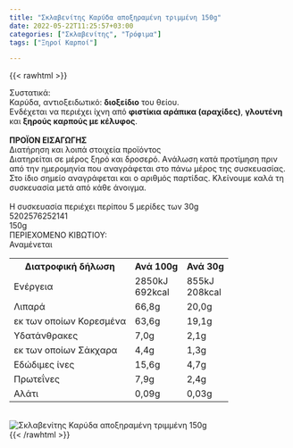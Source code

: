 ```yaml
---
title: "Σκλαβενίτης Καρύδα αποξηραμένη τριμμένη 150g"
date: 2022-05-22T11:25:57+03:00
categories: ["Σκλαβενίτης", "Τρόφιμα"]
tags: ["Ξηροί Καρποί"]

---
```

{{< rawhtml >}}

<div class="sload521"><div class="product"><div id="sistatika">Συστατικά:</div><div class="alltext">Καρύδα, αντιοξειδωτικό: <b>διοξείδιο</b> του θείου.<br>Ενδέχεται να περιέχει ίχνη από <b>φιστίκια αράπικα (αραχίδες)</b>, <b>γλουτένη</b> και <b>ξηρούς καρπούς με κέλυφος</b>.<br><br><b>ΠΡΟΪΟΝ ΕΙΣΑΓΩΓΗΣ</b></div><div id="loipa">Διατήρηση και λοιπά στοιχεία προϊόντος</div><div class="alltext">Διατηρείται σε μέρος ξηρό και δροσερό. Aνάλωση κατά προτίμηση πριν από την ημερομηνία που αναγράφεται στο πάνω μέρος της συσκευασίας. Στο ίδιο σημείο αναγράφεται και ο αριθμός παρτίδας. Κλείνουμε καλά τη συσκευασία μετά από κάθε άνοιγμα.<br><br>Η συσκευασία περιέχει περίπου 5 μερίδες των 30g</div><div id="barcode"><div id="barimage1"></div><span id="bartext">5202576252141</span></div><div id="varos"><div id="varosimage1"></div><span id="varostext">150g</span></div><div id="kivotio">ΠΕΡΙΕΧΟΜΕΝΟ ΚΙΒΩΤΙΟΥ:<br>Αναμένεται</div><div class="tabout"><table id="diatable"><tbody><tr><th>Διατροφική δήλωση</th><th>Ανά 100g</th><th>Ανά 30g</th></tr><tr><td class="texr2">Ενέργεια</td><td class="texr">2850kJ<br>692kcal</td><td class="texr">855kJ<br>208kcal</td></tr><tr><td class="texr2">Λιπαρά</td><td class="texr">66,8g</td><td class="texr">20,0g</td></tr><tr><td class="gray">εκ των οποίων Κορεσµένα</td><td class="gray2">63,6g</td><td class="gray2">19,1g</td></tr><tr><td class="texr2">Yδατάνθρακες</td><td class="texr">7,0g</td><td class="texr">2,1g</td></tr><tr><td class="gray">εκ των οποίων Σάκχαρα</td><td class="gray2">4,4g</td><td class="gray2">1,3g</td></tr><tr><td class="texr2">Eδώδιμες ίνες</td><td class="texr">15,6g</td><td class="texr">4,7g</td></tr><tr><td class="texr2">Πρωτεΐνες</td><td class="texr">7,9g</td><td class="texr">2,4g</td></tr><tr><td class="texr2">Αλάτι</td><td class="texr">0,09g</td><td class="texr">0,03g</td></tr></tbody></table></div><br><div class="pimg"><img alt="Σκλαβενίτης Καρύδα αποξηραμένη τριμμένη 150g" title="Σκλαβενίτης Καρύδα αποξηραμένη τριμμένη 150g" src="/media/images/sklavenitis-karyda-apokshramenh-trimmenh-150g.jpg"></div></div></div>
{{< /rawhtml >}}


